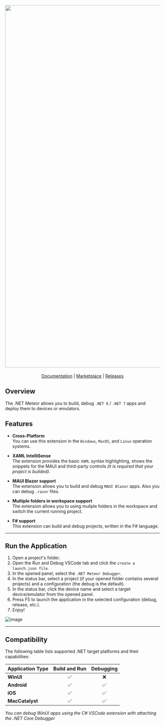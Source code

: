 <h1 align="center">
    <img src="img/header.jpg" width="1180px" alt=".NET Meteor" />
</h1>

<p align="center">
<a href="https://github.com/JaneySprings/DotNet.Meteor/wiki">Documentation</a> | <a href="https://marketplace.visualstudio.com/items?itemName=nromanov.dotnet-meteor">Marketplace</a> | <a href="https://github.com/JaneySprings/DotNet.Meteor/releases">Releases</a>
</p>

## Overview

The .NET Meteor allows you to build, debug `.NET 6` / `.NET 7` apps and deploy them to devices or emulators.

## Features

- **Cross-Platform** </br>
You can use this extension in the `Windows`, `MacOS`, and `Linux` operation systems.

- **XAML IntelliSense** </br>
The extension provides the basic `XAML` syntax highlighting, shows the snippets for the MAUI and third-party controls *(it is required that your project is builded)*.

- **MAUI Blazor support** </br>
The extension allows you to build and debug `MAUI Blazor` apps. Also you can debug `.razor` files.

- **Multiple folders in workspace support** </br>
The extension allows you to using muliple folders in the workspace and switch the current running project.

- **F# support** </br>
This extension can build and debug projects, written in the F# language.

---

## Run the Application

1. Open a project's folder.
2. Open the Run and Debug VSCode tab and click the `create a launch.json file`.
3. In the opened panel, select the `.NET Meteor Debugger`.
4. In the status bar, select a project (if your opened folder contains several projects) and a configuration (the debug is the default).
5. In the status bar, click the device name and select a target device/emulator from the opened panel.
6. Press F5 to launch the application in the selected configuration (debug, release, etc.). 
7. Enjoy!

![image](./img/demo_dbg.gif)

---

## Compatibility

The following table lists supported .NET target platforms and their capabilities:

| Application Type | Build and Run | Debugging |
|-|:-:|:-:|
| **WinUI** |✅ | ❌ |
| **Android** | ✅ | ✅ |
| **iOS** | ✅ | ✅ |
| **MacCatalyst** | ✅ | ✅ |

*You can debug WinUI apps using the C# VSCode extension with attaching the .NET Core Debugger*